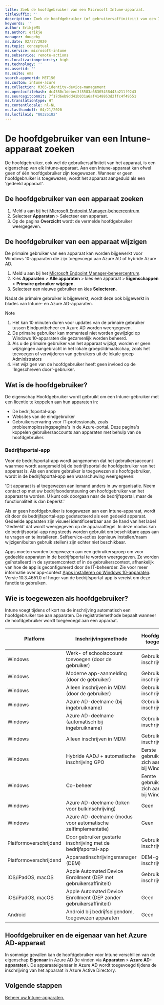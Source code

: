 ```yaml
---
title: Zoek de hoofdgebruiker van een Microsoft Intune-apparaat.
titleSuffix: ''
description: Zoek de hoofdgebruiker (of gebruikersaffiniteit) van een Intune-apparaat.
keywords: ''
author: ErikjeMS
ms.author: erikje
manager: dougeby
ms.date: 02/27/2020
ms.topic: conceptual
ms.service: microsoft-intune
ms.subservice: remote-actions
ms.localizationpriority: high
ms.technology: ''
ms.assetid: ''
ms.suite: ems
search.appverid: MET150
ms.custom: intune-azure
ms.collection: M365-identity-device-management
ms.openlocfilehash: dc4580c1debec3f8583a68305438443a211f9243
ms.sourcegitcommit: 7f17d6eb9dd41b031a6af4148863d2ffc4f49551
ms.translationtype: HT
ms.contentlocale: nl-NL
ms.lasthandoff: 04/21/2020
ms.locfileid: "80326182"
---
```

# <a name="find-the-primary-user-of-an-intune-device"></a>De hoofdgebruiker van een Intune-apparaat zoeken

De hoofdgebruiker, ook wel de gebruikersaffiniteit van het apparaat, is een eigenschap van elk Intune-apparaat. Aan een Intune-apparaat kan ofwel geen of één hoofdgebruiker zijn toegewezen. Wanneer er geen hoofdgebruiker is toegewezen, wordt het apparaat aangeduid als een 'gedeeld apparaat'.

## <a name="find-a-devices-primary-user"></a>De hoofdgebruiker van een apparaat zoeken

1. Meld u aan bij het [Microsoft Endpoint Manager-beheercentrum](https://go.microsoft.com/fwlink/?linkid=2109431).
2. Selecteer **Apparaten** > Selecteer een apparaat.
3. Op de pagina **Overzicht** wordt de vermelde hoofdgebruiker weergegeven.

## <a name="change-a-devices-primary-user"></a>De hoofdgebruiker van een apparaat wijzigen

De primaire gebruiker van een apparaat kan worden bijgewerkt voor Windows 10-apparaten die zijn toegevoegd aan Azure AD of hybride Azure AD.

1. Meld u aan bij het [Microsoft Endpoint Manager-beheercentrum](https://go.microsoft.com/fwlink/?linkid=2109431).
2. Kies **Apparaten** > **Alle apparaten** > kies een apparaat > **Eigenschappen** > **Primaire gebruiker wijzigen**.
3. Selecteer een nieuwe gebruiker en kies **Selecteren**.

Nadat de primaire gebruiker is bijgewerkt, wordt deze ook bijgewerkt in blades van Intune- en Azure AD-apparaten.
>[!NOTE]
>1. Het kan 10 minuten duren voor updates van de primaire gebruiker tussen Eindpuntbeheer en Azure AD worden weergegeven.
>2. De primaire gebruiker kan momenteel niet worden gewijzigd op Windows 10-apparaten die gezamenlijk worden beheerd. 
>3. Als u de primaire gebruiker van het apparaat wijzigt, worden er geen wijzigingen aangebracht in het lokale groepslidmaatschap, zoals het toevoegen of verwijderen van gebruikers uit de lokale groep Administrators
>4. Het wijzigen van de hoofdgebruiker heeft geen invloed op de 'Ingeschreven door'-gebruiker. 


## <a name="what-is-the-primary-user"></a>Wat is de hoofdgebruiker?
De eigenschap Hoofdgebruiker wordt gebruikt om een Intune-gebruiker met een licentie te koppelen aan hun apparaten in:
- De bedrijfsportal-app
- Websites van de eindgebruiker
- Gebruikerservaring voor IT-professionals, zoals probleemoplossingspagina's in de Azure-portal. Deze pagina's koppelen gebruikersaccounts aan apparaten met behulp van de hoofdgebruiker. 

### <a name="company-portal-app"></a>Bedrijfsportal-app
Voor de bedrijfsportal-app wordt aangenomen dat het gebruikersaccount waarmee wordt aangemeld bij de bedrijfsportal de hoofdgebruiker van het apparaat is. Als een andere gebruiker is toegewezen als hoofdgebruiker, wordt in de bedrijfsportal-app een waarschuwing weergegeven:

'Dit apparaat is al toegewezen aan iemand anders in uw organisatie. Neem contact op met uw bedrijfsondersteuning om hoofdgebruiker van het apparaat te worden. U kunt ook doorgaan naar de bedrijfsportal, maar de functionaliteit is dan beperkt.'

Als er geen hoofdgebruiker is toegewezen aan een Intune-apparaat, wordt dit door de bedrijfsportal-app gedetecteerd als een gedeeld apparaat. Gedeelde apparaten zijn visueel identificeerbaar aan de hand van het label 'Gedeeld' dat wordt weergegeven op de apparaattegel. In deze modus kan de bedrijfsportal-app nog steeds worden gebruikt om beschikbare apps aan te vragen en te installeren. Selfservice-acties (opnieuw instellen/naam wijzigen/buiten gebruik stellen) zijn echter niet beschikbaar.  

Apps moeten worden toegewezen aan een gebruikersgroep om voor gedeelde apparaten in de bedrijfsportal te worden weergegeven. Ze worden geïnstalleerd in de systeemcontext of in de gebruikerscontext, afhankelijk van hoe de app is geconfigureerd door de IT-beheerder. Zie voor meer informatie over app-context [Apps installeren op Windows 10-apparaten](../apps/apps-windows-10-app-deploy.md). Versie 10.3.4651.0 of hoger van de bedrijfsportal-app is vereist om deze functie te gebruiken.


## <a name="who-is-assigned-as-the-primary-user"></a>Wie is toegewezen als hoofdgebruiker?
Intune voegt tijdens of kort na de inschrijving automatisch een hoofdgebruiker toe aan apparaten. De registratiemethode bepaalt wanneer de hoofdgebruiker wordt toegevoegd aan een apparaat.

| Platform | Inschrijvingsmethode | Hoofdgebruiker toegewezen | Hoofdgebruiker wordt toegewezen |
| ---- | ---- | ---- | ---- |
| Windows | Werk- of schoolaccount toevoegen (door de gebruiker) | Gebruiker inschrijven | Tijdens inschrijving |   
| Windows | Moderne app-aanmelding (door de gebruiker) | Gebruiker inschrijven | Tijdens inschrijving | 
| Windows | Alleen inschrijven in MDM (door de gebruiker) | Gebruiker inschrijven | Tijdens inschrijving | 
| Windows | Azure AD-deelname (bij ingebruikname) | Gebruiker inschrijven | Tijdens inschrijving | 
| Windows | Azure AD-deelname (automatisch bij ingebruikname) | Gebruiker inschrijven | Tijdens inschrijving | 
| Windows | Alleen inschrijven in MDM | Gebruiker inschrijven | Tijdens inschrijving | 
| Windows | Hybride AADJ + automatische inschrijving GPO | Eerste gebruiker die zich aanmeldt bij Windows | Als de eerste gebruiker zich aanmeldt bij Windows| 
| Windows | Co-beheer | Eerste gebruiker die zich aanmeldt bij Windows | Als de eerste gebruiker zich aanmeldt bij Windows | 
| Windows | Azure AD-deelname (token voor bulkinschrijving) | Geen | Niet van toepassing | 
| Windows | Azure AD-deelname (modus voor automatische zelfimplementatie) | Geen | Niet van toepassing | 
| Platformoverschrijdend | Door gebruiker gestarte inschrijving met de bedrijfsportal-app | Gebruiker inschrijven | Tijdens inschrijving |
| Platformoverschrijdend | Apparaatinschrijvingsmanager (DEM) | DEM-gebruiker inschrijven | Tijdens inschrijving |
| iOS/iPadOS, macOS | Apple Automated Device Enrollment (DEP met gebruikersaffiniteit) | Gebruiker inschrijven | Tijdens inschrijving |
| iOS/iPadOS, macOS | Apple Automated Device Enrollment (DEP zonder gebruikersaffiniteit) | Geen | Niet van toepassing |
| Android | Android bij bedrijfseigendom, toegewezen apparaten | Geen | Niet van toepassing |

## <a name="primary-user-and-azure-ad-device-owner"></a>Hoofdgebruiker en de eigenaar van het Azure AD-apparaat
In sommige gevallen kan de hoofdgebruiker voor Intune verschillen van de eigenschap **Eigenaar** in Azure AD (te vinden via **Apparaten** > **Azure AD-apparaten**). De apparaateigenaar in Azure AD wordt toegevoegd tijdens de inschrijving van het apparaat in Azure Active Directory.

## <a name="next-steps"></a>Volgende stappen
[Beheer uw Intune-apparaten.](device-management.md)
